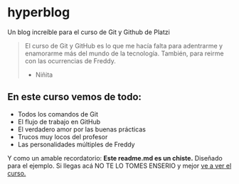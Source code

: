 # hyperblog
Un blog increíble para el curso de Git y Github de Platzi
> El curso de Git y GitHub es lo que me hacía falta para adentrarme y enamorarme más del mundo de la tecnología. También, para reirme con las ocurrencias de Freddy.
> - Niñita

## En este curso vemos de todo: 
* Todos los comandos de Git
* El flujo de trabajo en GitHub
* El verdadero amor por las buenas prácticas
* Trucos muy locos del profesor
* Las personalidades múltiples de Freddy 

Y como un amable recordatorio: **Este readme.md es un chiste.** Diseñado para el ejemplo. Si llegas acá NO TE LO TOMES ENSERIO y mejor [ve a ver el curso. ](https://platzi.com/cursos/git-github/ "ve a ver el curso. ")

